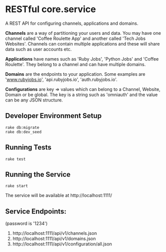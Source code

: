 # RESTful core.service

A REST API for configuring channels, applications and domains.

**Channels** are a way of partitioning your users and data. You may have one channel called 'Coffee Roulette App' and another called 'Tech Jobs Websites'. Channels can contain multiple applications and these will share data such as user accounts etc.

**Applications** have names such as 'Ruby Jobs', 'Python Jobs' and 'Coffee Roulette'. They belong to a channel and can have multiple domains.

**Domains** are the endpoints to your application. Some examples are 'www.rubyjobs.io', 'api.rubyjobs.io', 'auth.rubyjobs.io'.

**Configurations** are key => values which can belong to a Channel, Website, Domain or be global. The key is a string such as 'omniauth' and the value can be any JSON structure.

## Developer Environment Setup

```
rake db:migrate
rake db:dev_seed
```

## Running Tests

```
rake test
```

## Running the Service

```
rake start
```
The service will be available at http://localhost:1111/

## Service Endpoints:

(password is '1234')

1. http://localhost:1111/api/v1/channels.json
2. http://localhost:1111/api/v1/domains.json
3. http://localhost:1111/api/v1/configuration/all.json
